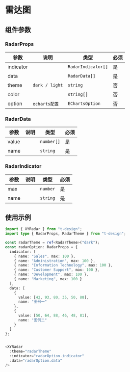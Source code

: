 # 雷达图

## 组件参数

### RadarProps

| 参数      | 说明           | 类型               | 必须 |
| --------- | -------------- | ------------------ | ---- |
| indicator |                | `RadarIndicator[]` | 是   |
| data      |                | `RadarData[]`      | 是   |
| theme     | `dark / light` | `string`           | 否   |
| color     |                | `string[]`         | 否   |
| option    | `echarts配置`  | `EChartsOption`    | 否   |

### RadarData

| 参数  | 说明 | 类型       | 必须 |
| ----- | ---- | ---------- | ---- |
| value |      | `number[]` | 是   |
| name  |      | `string`   | 是   |

### RadarIndicator

| 参数 | 说明 | 类型     | 必须 |
| ---- | ---- | -------- | ---- |
| max  |      | `number` | 是   |
| name |      | `string` | 是   |

## 使用示例

```typescript
import { XYRadar } from "t-design";
import type { RadarProps, RadarTheme } from "t-design";

const radarTheme = ref<RadarTheme>("dark");
const radarOption: RadarProps = {
  indicator: [
    { name: "Sales", max: 100 },
    { name: "Administration", max: 100 },
    { name: "Information Technology", max: 100 },
    { name: "Customer Support", max: 100 },
    { name: "Development", max: 100 },
    { name: "Marketing", max: 100 }
  ],
  data: [
    {
      value: [42, 93, 80, 35, 50, 88],
      name: "图例一"
    },
    {
      value: [50, 64, 88, 46, 48, 81],
      name: "图例二"
    }
  ]
};


<XYRadar
  :theme="radarTheme"
  :indicator="radarOption.indicator"
  :data="radarOption.data"
/>
```
